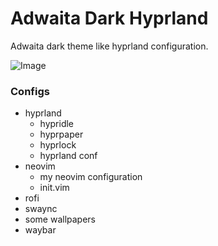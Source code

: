 # Adwaita Dark Hyprland

Adwaita dark theme like hyprland configuration.

![Image](https://github.com/user-attachments/assets/cea858d0-374c-4186-8752-421b01da2fb5)


### Configs
* hyprland
  * hypridle
  * hyprpaper
  * hyprlock
  * hyprland conf
* neovim
  * my neovim configuration
  * init.vim
* rofi
* swaync
* some wallpapers
* waybar   
